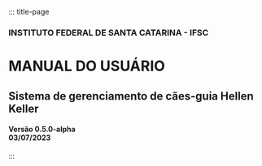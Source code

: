 ::: title-page

### INSTITUTO FEDERAL DE SANTA CATARINA - IFSC

# MANUAL DO USUÁRIO

## Sistema de gerenciamento de cães-guia Hellen Keller

#### Versão 0.5.0-alpha <br/> 03/07/2023

:::
